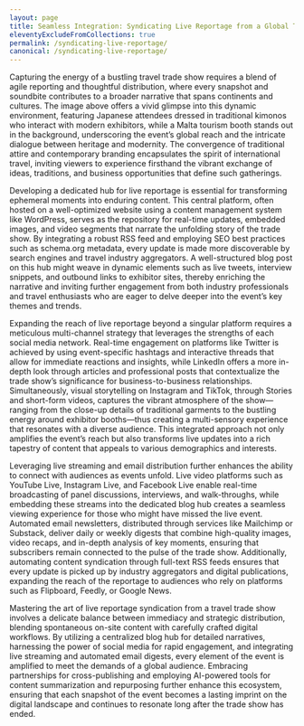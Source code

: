 ```yaml
---
layout: page
title: Seamless Integration: Syndicating Live Reportage from a Global Travel Trade Show
eleventyExcludeFromCollections: true
permalink: /syndicating-live-reportage/
canonical: /syndicating-live-reportage/
---
```


Capturing the energy of a bustling travel trade show requires a blend of agile reporting and thoughtful distribution, where every snapshot and soundbite contributes to a broader narrative that spans continents and cultures. The image above offers a vivid glimpse into this dynamic environment, featuring Japanese attendees dressed in traditional kimonos who interact with modern exhibitors, while a Malta tourism booth stands out in the background, underscoring the event’s global reach and the intricate dialogue between heritage and modernity. The convergence of traditional attire and contemporary branding encapsulates the spirit of international travel, inviting viewers to experience firsthand the vibrant exchange of ideas, traditions, and business opportunities that define such gatherings.

Developing a dedicated hub for live reportage is essential for transforming ephemeral moments into enduring content. This central platform, often hosted on a well-optimized website using a content management system like WordPress, serves as the repository for real-time updates, embedded images, and video segments that narrate the unfolding story of the trade show. By integrating a robust RSS feed and employing SEO best practices such as schema.org metadata, every update is made more discoverable by search engines and travel industry aggregators. A well-structured blog post on this hub might weave in dynamic elements such as live tweets, interview snippets, and outbound links to exhibitor sites, thereby enriching the narrative and inviting further engagement from both industry professionals and travel enthusiasts who are eager to delve deeper into the event’s key themes and trends.

Expanding the reach of live reportage beyond a singular platform requires a meticulous multi-channel strategy that leverages the strengths of each social media network. Real-time engagement on platforms like Twitter is achieved by using event-specific hashtags and interactive threads that allow for immediate reactions and insights, while LinkedIn offers a more in-depth look through articles and professional posts that contextualize the trade show’s significance for business-to-business relationships. Simultaneously, visual storytelling on Instagram and TikTok, through Stories and short-form videos, captures the vibrant atmosphere of the show—ranging from the close-up details of traditional garments to the bustling energy around exhibitor booths—thus creating a multi-sensory experience that resonates with a diverse audience. This integrated approach not only amplifies the event’s reach but also transforms live updates into a rich tapestry of content that appeals to various demographics and interests.

Leveraging live streaming and email distribution further enhances the ability to connect with audiences as events unfold. Live video platforms such as YouTube Live, Instagram Live, and Facebook Live enable real-time broadcasting of panel discussions, interviews, and walk-throughs, while embedding these streams into the dedicated blog hub creates a seamless viewing experience for those who might have missed the live event. Automated email newsletters, distributed through services like Mailchimp or Substack, deliver daily or weekly digests that combine high-quality images, video recaps, and in-depth analysis of key moments, ensuring that subscribers remain connected to the pulse of the trade show. Additionally, automating content syndication through full-text RSS feeds ensures that every update is picked up by industry aggregators and digital publications, expanding the reach of the reportage to audiences who rely on platforms such as Flipboard, Feedly, or Google News.

Mastering the art of live reportage syndication from a travel trade show involves a delicate balance between immediacy and strategic distribution, blending spontaneous on-site content with carefully crafted digital workflows. By utilizing a centralized blog hub for detailed narratives, harnessing the power of social media for rapid engagement, and integrating live streaming and automated email digests, every element of the event is amplified to meet the demands of a global audience. Embracing partnerships for cross-publishing and employing AI-powered tools for content summarization and repurposing further enhance this ecosystem, ensuring that each snapshot of the event becomes a lasting imprint on the digital landscape and continues to resonate long after the trade show has ended.
